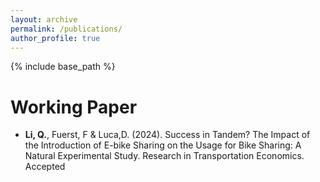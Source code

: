```yaml
---
layout: archive
permalink: /publications/
author_profile: true
---
```

{% include base_path %}


Working Paper
======
* **Li, Q.**, Fuerst, F & Luca,D. (2024). Success in Tandem? The Impact of the Introduction of E-bike Sharing on the Usage for Bike Sharing: A Natural Experimental Study.  Research in Transportation Economics. Accepted
